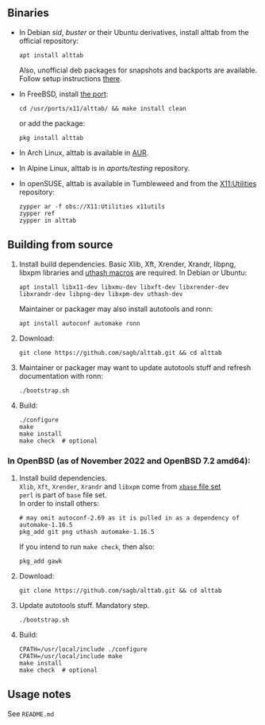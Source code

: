 
Binaries
--------

* In Debian _sid_, _buster_ or their Ubuntu derivatives, install alttab from the official repository:

    ```
    apt install alttab
    ```

    Also, unofficial deb packages for snapshots and backports are available.
    Follow setup instructions [there](https://odd.systems/debian/).

* In FreeBSD, install [the port](https://www.freshports.org/x11/alttab/):

    ```
    cd /usr/ports/x11/alttab/ && make install clean
    ```

    or add the package:

    ```
    pkg install alttab
    ```

* In Arch Linux, alttab is available in [AUR](https://aur.archlinux.org/packages/?O=0&K=alttab).

* In Alpine Linux, alttab is in _aports/testing_ repository.

* In openSUSE, alttab is available in Tumbleweed and from the [X11:Utilities](https://build.opensuse.org/package/show/X11:Utilities/alttab) repository:

    ```
    zypper ar -f obs://X11:Utilities x11utils
    zypper ref
    zypper in alttab
    ```

Building from source
--------------------

1. Install build dependencies.
    Basic Xlib, Xft, Xrender, Xrandr, libpng, libxpm libraries
    and [uthash macros](http://troydhanson.github.io/uthash/) are required.
    In Debian or Ubuntu:

    ```
    apt install libx11-dev libxmu-dev libxft-dev libxrender-dev libxrandr-dev libpng-dev libxpm-dev uthash-dev
    ```

    Maintainer or packager may also install autotools and ronn:

    ```
    apt install autoconf automake ronn
    ```

2. Download:

    ```
    git clone https://github.com/sagb/alttab.git && cd alttab
    ```

3. Maintainer or packager may want to update autotools stuff and refresh documentation with ronn:

    ```
    ./bootstrap.sh
    ```

4. Build:

    ```
    ./configure  
    make  
    make install
    make check  # optional
    ```

### In OpenBSD (as of November 2022 and OpenBSD 7.2 amd64):

1. Install build dependencies.  
    `Xlib`, `Xft`, `Xrender`, `Xrandr` and `libxpm` come from [`xbase` file set](https://www.openbsd.org/faq/faq4.html#FilesNeeded)  
    `perl` is part of `base` file set.  
    In order to install others:

    ```
    # may omit autoconf-2.69 as it is pulled in as a dependency of automake-1.16.5
    pkg_add git png uthash automake-1.16.5
    ```
    
    If you intend to run `make check`, then also:
    
    ```
    pkg_add gawk
    ```

2. Download:

    ```
    git clone https://github.com/sagb/alttab.git && cd alttab
    ```

3. Update autotools stuff. Mandatory step.  

    ```
    ./bootstrap.sh
    ```

4. Build:

    ```
    CPATH=/usr/local/include ./configure
    CPATH=/usr/local/include make
    make install
    make check  # optional
    ```

Usage notes
-----------

See `README.md`
